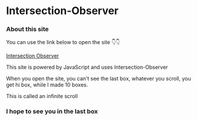 # Intersection-Observer

### About this site

You can use the link below to open the site 👇👇

[Intersection Observer]([https://intersection0bserver.netlify.app/)

This site is powered by JavaScript and uses Intersection-Observer

When you open the site, you can't see the last box, whatever you scroll, you get hi box, while I made 10 boxes.

This is called an infinite scroll

### I hope to see you in the last box
